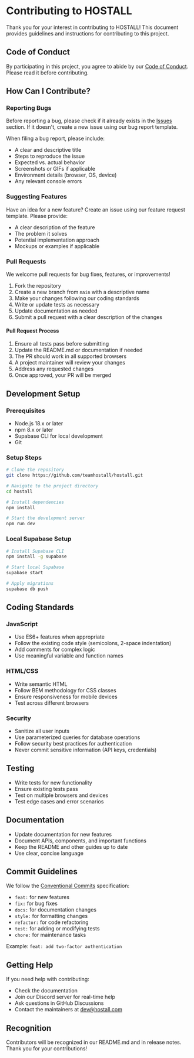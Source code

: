 # Contributing to HOSTALL

Thank you for your interest in contributing to HOSTALL! This document provides guidelines and instructions for contributing to this project.

## Code of Conduct

By participating in this project, you agree to abide by our [Code of Conduct](CODE_OF_CONDUCT.md). Please read it before contributing.

## How Can I Contribute?

### Reporting Bugs

Before reporting a bug, please check if it already exists in the [Issues](https://github.com/teamhostall/hostall/issues) section. If it doesn't, create a new issue using our bug report template.

When filing a bug report, please include:

- A clear and descriptive title
- Steps to reproduce the issue
- Expected vs. actual behavior
- Screenshots or GIFs if applicable
- Environment details (browser, OS, device)
- Any relevant console errors

### Suggesting Features

Have an idea for a new feature? Create an issue using our feature request template. Please provide:

- A clear description of the feature
- The problem it solves
- Potential implementation approach
- Mockups or examples if applicable

### Pull Requests

We welcome pull requests for bug fixes, features, or improvements!

1. Fork the repository
2. Create a new branch from `main` with a descriptive name
3. Make your changes following our coding standards
4. Write or update tests as necessary
5. Update documentation as needed
6. Submit a pull request with a clear description of the changes

#### Pull Request Process

1. Ensure all tests pass before submitting
2. Update the README.md or documentation if needed
3. The PR should work in all supported browsers
4. A project maintainer will review your changes
5. Address any requested changes
6. Once approved, your PR will be merged

## Development Setup

### Prerequisites

- Node.js 18.x or later
- npm 8.x or later
- Supabase CLI for local development
- Git

### Setup Steps

```bash
# Clone the repository
git clone https://github.com/teamhostall/hostall.git

# Navigate to the project directory
cd hostall

# Install dependencies
npm install

# Start the development server
npm run dev
```

### Local Supabase Setup

```bash
# Install Supabase CLI
npm install -g supabase

# Start local Supabase
supabase start

# Apply migrations
supabase db push
```

## Coding Standards

### JavaScript

- Use ES6+ features when appropriate
- Follow the existing code style (semicolons, 2-space indentation)
- Add comments for complex logic
- Use meaningful variable and function names

### HTML/CSS

- Write semantic HTML
- Follow BEM methodology for CSS classes
- Ensure responsiveness for mobile devices
- Test across different browsers

### Security

- Sanitize all user inputs
- Use parameterized queries for database operations
- Follow security best practices for authentication
- Never commit sensitive information (API keys, credentials)

## Testing

- Write tests for new functionality
- Ensure existing tests pass
- Test on multiple browsers and devices
- Test edge cases and error scenarios

## Documentation

- Update documentation for new features
- Document APIs, components, and important functions
- Keep the README and other guides up to date
- Use clear, concise language

## Commit Guidelines

We follow the [Conventional Commits](https://www.conventionalcommits.org/) specification:

- `feat:` for new features
- `fix:` for bug fixes
- `docs:` for documentation changes
- `style:` for formatting changes
- `refactor:` for code refactoring
- `test:` for adding or modifying tests
- `chore:` for maintenance tasks

Example: `feat: add two-factor authentication`

## Getting Help

If you need help with contributing:

- Check the documentation
- Join our Discord server for real-time help
- Ask questions in GitHub Discussions
- Contact the maintainers at dev@hostall.com

## Recognition

Contributors will be recognized in our README.md and in release notes. Thank you for your contributions!